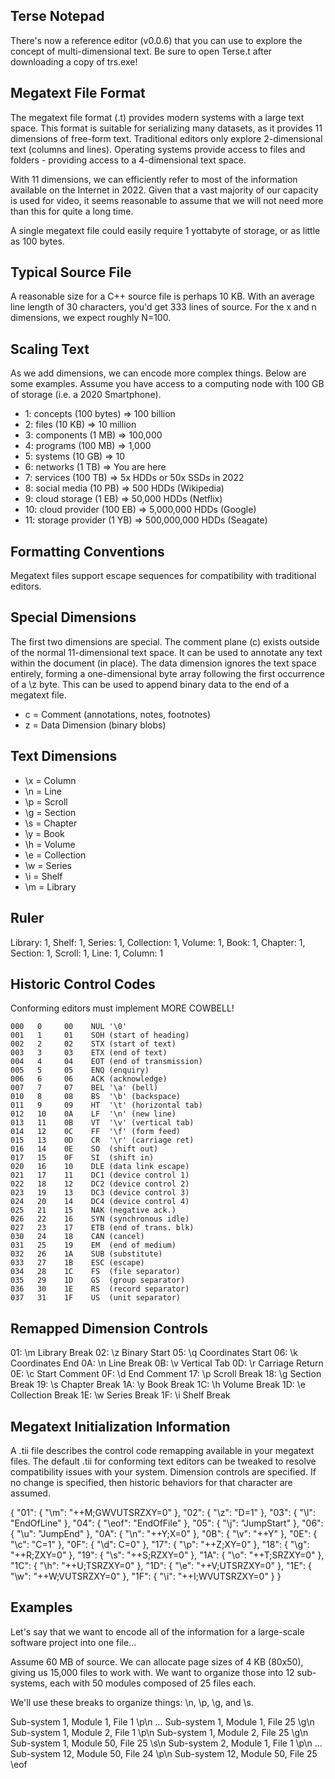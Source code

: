 Terse Notepad
-------------
There's now a reference editor (v0.0.6) that you can use to explore the concept of multi-dimensional text. Be sure to open Terse.t after downloading a copy of trs.exe!

Megatext File Format
---------------------
The megatext file format (.t) provides modern systems with a large text space. This format is suitable for serializing many datasets, as it provides 11 dimensions of free-form text. Traditional editors only explore 2-dimensional text (columns and lines). Operating systems provide access to files and folders - providing access to a 4-dimensional text space.

With 11 dimensions, we can efficiently refer to most of the information available on the Internet in 2022. Given that a vast majority of our capacity is used for video, it seems reasonable to assume that we will not need more than this for quite a long time.

A single megatext file could easily require 1 yottabyte of storage, or as little as 100 bytes.

Typical Source File
-------------------
A reasonable size for a C++ source file is perhaps 10 KB. With an average line length of 30 characters, you'd get 333 lines of source. For the x and n dimensions, we expect roughly N=100.

Scaling Text
------------
As we add dimensions, we can encode more complex things. Below are some examples. Assume you have access to a computing node with 100 GB of storage (i.e. a 2020 Smartphone).

* 1: concepts (100 bytes) => 100 billion
* 2: files (10 KB) => 10 million
* 3: components (1 MB) => 100,000
* 4: programs (100 MB) => 1,000
* 5: systems (10 GB) => 10
* 6: networks (1 TB) => You are here
* 7: services (100 TB) => 5x HDDs or 50x SSDs in 2022
* 8: social media (10 PB) => 500 HDDs (Wikipedia)
* 9: cloud storage (1 EB) => 50,000 HDDs (Netflix)
* 10: cloud provider (100 EB) => 5,000,000 HDDs (Google)
* 11: storage provider (1 YB) => 500,000,000 HDDs (Seagate)

Formatting Conventions
----------------------
Megatext files support escape sequences for compatibility with traditional editors.

Special Dimensions
------------------
The first two dimensions are special. The comment plane (c) exists outside of the normal 11-dimensional text space. It can be used to annotate any text within the document (in place). The data dimension ignores the text space entirely, forming a one-dimensional byte array following the first occurrence of a \z byte. This can be used to append binary data to the end of a megatext file.

* c = Comment (annotations, notes, footnotes)
* z = Data Dimension (binary blobs)

Text Dimensions
---------------

* \x = Column
* \n = Line
* \p = Scroll
* \g = Section
* \s = Chapter
* \y = Book
* \h = Volume
* \e = Collection
* \w = Series
* \i = Shelf
* \m = Library

Ruler
-----
Library: 1,  Shelf: 1,  Series: 1,  Collection: 1,  Volume: 1,  Book: 1,  Chapter: 1,  Section: 1,  Scroll: 1,  Line: 1,  Column: 1

Historic Control Codes
----------------------
Conforming editors must implement MORE COWBELL!

    000   0     00    NUL '\0'                    
    001   1     01    SOH (start of heading)      
    002   2     02    STX (start of text)         
    003   3     03    ETX (end of text)           
    004   4     04    EOT (end of transmission)   
    005   5     05    ENQ (enquiry)               
    006   6     06    ACK (acknowledge)           
    007   7     07    BEL '\a' (bell)             
    010   8     08    BS  '\b' (backspace)        
    011   9     09    HT  '\t' (horizontal tab)   
    012   10    0A    LF  '\n' (new line)         
    013   11    0B    VT  '\v' (vertical tab)     
    014   12    0C    FF  '\f' (form feed)        
    015   13    0D    CR  '\r' (carriage ret)     
    016   14    0E    SO  (shift out)             
    017   15    0F    SI  (shift in)              
    020   16    10    DLE (data link escape)      
    021   17    11    DC1 (device control 1)      
    022   18    12    DC2 (device control 2)      
    023   19    13    DC3 (device control 3)      
    024   20    14    DC4 (device control 4)      
    025   21    15    NAK (negative ack.)         
    026   22    16    SYN (synchronous idle)      
    027   23    17    ETB (end of trans. blk)     
    030   24    18    CAN (cancel)                
    031   25    19    EM  (end of medium)         
    032   26    1A    SUB (substitute)            
    033   27    1B    ESC (escape)                
    034   28    1C    FS  (file separator)        
    035   29    1D    GS  (group separator)       
    036   30    1E    RS  (record separator)      
    037   31    1F    US  (unit separator)  

Remapped Dimension Controls
---------------------------
01: \m Library Break
02: \z Binary Start
05: \q Coordinates Start
06: \k Coordinates End
0A: \n Line Break
0B: \v Vertical Tab
0D: \r Carriage Return
0E: \c Start Comment
0F: \d End Comment
17: \p Scroll Break
18: \g Section Break
19: \s Chapter Break
1A: \y Book Break
1C: \h Volume Break
1D: \e Collection Break
1E: \w Series Break
1F: \i Shelf Break

Megatext Initialization Information
-----------------------------------
A .tii file describes the control code remapping available in your megatext files. The default .tii for conforming text editors can be tweaked to resolve compatibility issues with your system. Dimension controls are specified. If no change is specified, then historic behaviors for that character are assumed.

{
  "01": { "\\m": "++M;GWVUTSRZXY=0" },
  "02": { "\\z": "D=1" },
  "03": { "\\l": "EndOfLine" },
  "04": { "\\eof": "EndOfFile" },
  "05": { "\\j": "JumpStart" },
  "06": { "\\u": "JumpEnd" },
  "0A": { "\\n": "++Y;X=0" },
  "0B": { "\\v": "++Y" },
  "0E": { "\\c": "C=1" },
  "0F": { "\\d": C=0" },
  "17": { "\\p": "++Z;XY=0" },
  "18": { "\\g": "++R;ZXY=0" },
  "19": { "\\s": "++S;RZXY=0" },
  "1A": { "\\o": "++T;SRZXY=0" },
  "1C": { "\\h": "++U;TSRZXY=0" },
  "1D": { "\\e": "++V;UTSRZXY=0" },
  "1E": { "\\w": "++W;VUTSRZXY=0" },
  "1F": { "\\i": "++I;WVUTSRZXY=0" }
}

Examples
--------

Let's say that we want to encode all of the information for a large-scale software project into one file...

Assume 60 MB of source. We can allocate page sizes of 4 KB (80x50), giving us 15,000 files to work with. We want to organize those into 12 sub-systems, each with 50 modules composed of 25 files each.

We'll use these breaks to organize things: \n, \p, \g, and \s.

Sub-system 1, Module 1, File 1 \p\n
...
Sub-system 1, Module 1, File 25 \g\n
Sub-system 1, Module 2, File 1 \p\n
Sub-system 1, Module 2, File 25 \g\n
Sub-system 1, Module 50, File 25 \s\n
Sub-system 2, Module 1, File 1 \p\n
...
Sub-system 12, Module 50, File 24 \p\n
Sub-system 12, Module 50, File 25 \eof
